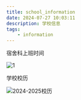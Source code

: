 ```yaml
---
title: school_information
date: 2024-07-27 10:03:11
description: 学校信息
tags:
    - information
---
```

宿舍科上班时间

![1](1.png)

学校校历

![2024-2025校历](2.png)